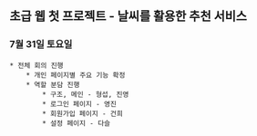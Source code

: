 ## 초급 웹 첫 프로젝트 - 날씨를 활용한 추천 서비스 

### 7월 31일 토요일
    
    * 전체 회의 진행
        * 개인 페이지별 주요 기능 확정
        * 역할 분담 진행 
            * 구조, 메인 - 형섭, 진영
            * 로그인 페이지 - 영진
            * 회원가입 페이지 - 건희
            * 설정 페이지 - 다슬

